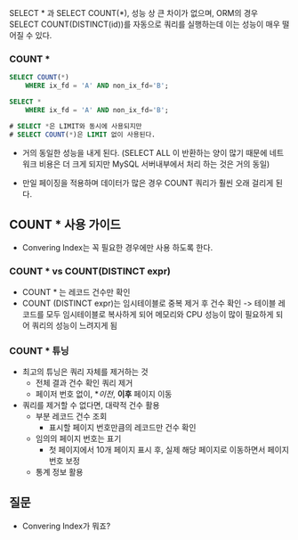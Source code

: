 
SELECT * 과 SELECT COUNT(*), 성능 상 큰 차이가 없으며, ORM의 경우
SELECT COUNT(DISTINCT(id))를 자동으로 쿼리를 실행하는데 이는 성능이 매우 떨어질 수 있다.

### COUNT *
```sql
SELECT COUNT(*)
	WHERE ix_fd = 'A' AND non_ix_fd='B';

SELECT *
	WHERE ix_fd = 'A' AND non_ix_fd='B';

# SELECT *은 LIMIT와 동시에 사용되지만
# SELECT COUNT(*)은 LIMIT 없이 사용된다.
```

- 거의 동일한 성능을 내게 된다. (SELECT ALL 이 반환하는 양이 많기 때문에 네트워크 비용은 더 크게 되지만 MySQL 서버내부에서 처리 하는 것은 거의 동일)

- 만일 페이징을 적용하며 데이터가 많은 경우 COUNT 쿼리가 훨씬 오래 걸리게 된다.

## COUNT * 사용 가이드
- Convering Index는 꼭 필요한 경우에만 사용 하도록 한다.

### COUNT * vs COUNT(DISTINCT expr)
- COUNT * 는 레코드 건수만 확인
- COUNT (DISTINCT expr)는 임시테이블로 중복 제거 후 건수 확인 -> 테이블 레코드를 모두 임시테이블로 복사하게 되어 메모리와 CPU 성능이 많이 필요하게 되어 쿼리의 성능이 느려지게 됨

### COUNT * 튜닝
- 최고의 튜닝은 쿼리 자체를 제거하는 것
	- 전체 결과 건수 확인 쿼리 제거
	- 페이저 번호 없이, **이전*, **이후** 페이지 이동
- 쿼리를 제거할 수 없다면, 대략적 건수 활용
	- 부분 레코드 건수 조회
		- 표시할 페이지 번호만큼의 레코드만 건수 확인
	- 임의의 페이지 번호는 표기
		- 첫 페이지에서 10개 페이지 표시 후, 실제 해당 페이지로 이동하면서 페이지 번호 보정
	- 통계 정보 활용

## 질문
- Convering Index가 뭐죠?